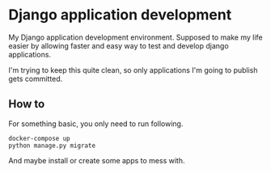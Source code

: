 # Django application development

My Django application development environment. Supposed to make my life easier by allowing faster and easy way to test and develop django applications.

I'm trying to keep this quite clean, so only applications I'm going to publish gets committed.

## How to

For something basic, you only need to run following.

```shell
docker-compose up
python manage.py migrate
```

And maybe install or create some apps to mess with.
